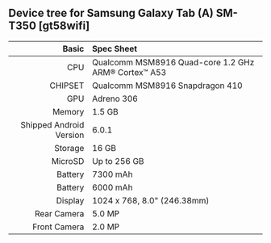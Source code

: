 ## Device tree for Samsung Galaxy Tab (A) SM-T350 [gt58wifi]

Basic   | Spec Sheet
-------:|:-------------------------
CPU     | Qualcomm MSM8916 Quad-core 1.2 GHz ARM® Cortex™ A53
CHIPSET | Qualcomm MSM8916 Snapdragon 410
GPU     | Adreno 306
Memory  | 1.5 GB
Shipped Android Version | 6.0.1
Storage | 16 GB
MicroSD | Up to 256 GB
Battery | 7300 mAh
Battery | 6000 mAh
Display | 1024 x 768, 8.0" (246.38mm)
Rear Camera  | 5.0 MP
Front Camera | 2.0 MP
